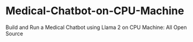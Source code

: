 # Medical-Chatbot-on-CPU-Machine
Build and Run a Medical Chatbot using Llama 2 on CPU Machine: All Open Source
